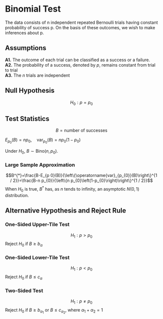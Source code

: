# Binomial Test
The data consists of n independent repeated Bernoulli trials having constant probability of success p. On the basis of these outcomes, we wish to make inferences about p.

## Assumptions
**A1.** The outcome of each trial can be classified as a success or a failure.<br>
**A2.** The probability of a success, denoted by $p$, remains constant from trial to trial<br>
**A3.** The $n$ trials are independent
## Null Hypothesis
$$H_0: p = p_0$$

## Test Statistics
$$B = \text{number of successes}$$

$E_{p_{0}}(B) =n p_{0},\quad \operatorname{var}_{p_{0}}(B) =n p_{0}\left(1-p_{0}\right)$

Under $H_0$, $B\sim\text{Bino}(n, p_0)$.

### Large Sample Approximation
$$B^{*}=\frac{B-E_{p 0}(B)}{\left\{\operatorname{var}_{p_{0}}(B)\right\}^{1 / 2}}=\frac{B-n p_{0}}{\left\{n p_{0}\left(1-p_{0}\right)\right\}^{1 / 2}}$$
When $H_{0}$ is true, $B^{*}$ has, as $n$ tends to infinity, an asymptotic $N(0,1)$
distribution.

## Alternative Hypothesis and Reject Rule
### One-Sided Upper-Tile  Test
$$H_1: p > p_0$$
 Reject $H_0$ if $B \geq b_\alpha$
### One-Sided Lower-Tile Test
$$H_1: p < p_0$$
Reject $H_0$ if $B \leq c_\alpha$
### Two-Sided Test
$$H_1: p \neq p_0$$
Reject $H_0$ if $B \geq b_{\alpha_1}$ or $B \leq c_{\alpha_2}$, where $\alpha_1+\alpha_2 = 1$

